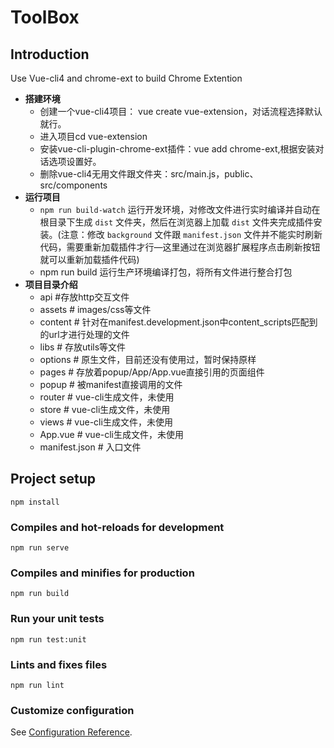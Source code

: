 # ToolBox

## Introduction
Use Vue-cli4 and chrome-ext to build Chrome Extention
- **搭建环境**
    - 创建一个vue-cli4项目： vue create vue-extension，对话流程选择默认就行。
    - 进入项目cd vue-extension
    - 安装vue-cli-plugin-chrome-ext插件：vue add chrome-ext,根据安装对话选项设置好。
    - 删除vue-cli4无用文件跟文件夹：src/main.js，public、src/components
- **运行项目**
    - `npm run build-watch` 运行开发环境，对修改文件进行实时编译并自动在根目录下生成 `dist` 文件夹，然后在浏览器上加载 `dist` 文件夹完成插件安装。(注意：修改 `background` 文件跟 `manifest.json` 文件并不能实时刷新代码，需要重新加载插件才行—这里通过在浏览器扩展程序点击刷新按钮就可以重新加载插件代码)
    - npm run build 运行生产环境编译打包，将所有文件进行整合打包
- **项目目录介绍**
    - api #存放http交互文件
    - assets # images/css等文件
    - content # 针对在manifest.development.json中content_scripts匹配到的url才进行处理的文件
    - libs # 存放utils等文件
    - options # 原生文件，目前还没有使用过，暂时保持原样
    - pages # 存放着popup/App/App.vue直接引用的页面组件
    - popup # 被manifest直接调用的文件
    - router # vue-cli生成文件，未使用
    - store  # vue-cli生成文件，未使用
    - views # vue-cli生成文件，未使用
    - App.vue  # vue-cli生成文件，未使用
    - manifest.json # 入口文件

## Project setup
```
npm install
```

### Compiles and hot-reloads for development
```
npm run serve
```

### Compiles and minifies for production
```
npm run build
```

### Run your unit tests
```
npm run test:unit
```

### Lints and fixes files
```
npm run lint
```

### Customize configuration
See [Configuration Reference](https://cli.vuejs.org/config/).
